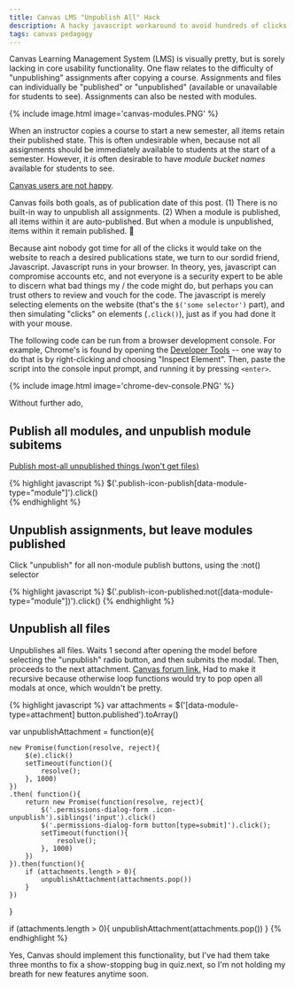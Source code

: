 ```yaml
---
title: Canvas LMS "Unpublish All" Hack
description: A hacky javascript workaround to avoid hundreds of clicks to unpublish items after copying a course to a new semester
tags: canvas pedagogy
---
```


Canvas Learning Management System (LMS) is visually pretty, but is sorely lacking in core usability functionality.
One flaw relates to the difficulty of "unpublishing" assignments after copying a course. Assignments and files can individually be "published" or "unpublished"
(available or unavailable for students to see). Assignments can also be nested with modules.

{% include image.html image='canvas-modules.PNG' %}

When an instructor copies a course to start a new semester,
all items retain their published state. This is often undesirable when, because not all assignments should be immediately available to students at the start of a semester. However,
it _is_ often desirable to have _module bucket names_ available for students to see.

[Canvas users are not happy](https://community.canvaslms.com/ideas/6173-publish-unpublish-all-option).

Canvas foils both goals, as of publication date of this post. (1) There is no built-in way to unpublish all assignments. (2) When a module is published,
all items within it are auto-published. But when a module is unpublished, items within it remain published. :facepalm:

Because aint nobody got time for all of the clicks it would take on the website to reach a desired publications state, we turn to our sordid friend,
Javascript. Javascript runs in your browser. In theory, yes, javascript can compromise accounts etc, and not everyone is a security expert to be able to discern what bad things my / the code might do, but perhaps you can trust others to review and vouch for the code.
The javascript is merely selecting elements on the website (that's the `$('some selector')` part), and then simulating "clicks" on elements (`.click()`),
just as if you had done it with your mouse.

The following code can be run from a browser development console. For example, Chrome's is found by opening the [Developer Tools](https://developers.google.com/web/tools/chrome-devtools) -- one way to do that is by right-clicking
and choosing "Inspect Element". Then, paste the script into the console input prompt, and running it by pressing `<enter>`.

{% include image.html image='chrome-dev-console.PNG' %}

Without further ado,



## Publish all modules, and unpublish module subitems

[Publish most-all unpublished things (won't get files)](https://community.canvaslms.com/ideas/6173-publish-unpublish-all-option?commentID=150746#comment-147174)

{% highlight javascript %}
$('.publish-icon-publish[data-module-type="module"]').click()  
{% endhighlight %}


## Unpublish assignments, but leave modules published

Click "unpublish" for all non-module publish buttons, using the :not() selector

{% highlight javascript %}
$('.publish-icon-published:not([data-module-type="module"])').click()
{% endhighlight %}


## Unpublish all files

Unpublishes all files. Waits 1 second after opening the model before selecting the "unpublish" radio button, and then submits the modal.
Then, proceeds to the next attachment. [Canvas forum link.](https://community.canvaslms.com/ideas/6173-publish-unpublish-all-option?commentID=150746#comment-150636)
Had to make it recursive because otherwise loop functions would try to pop open all modals at once, which wouldn't be pretty.


{% highlight javascript %}
var attachments = $('[data-module-type=attachment] button.published').toArray()

var unpublishAttachment = function(e){

    new Promise(function(resolve, reject){
        $(e).click()
        setTimeout(function(){
            resolve();
        }, 1000)
    })
    .then( function(){
        return new Promise(function(resolve, reject){
            $('.permissions-dialog-form .icon-unpublish').siblings('input').click()
            $('.permissions-dialog-form button[type=submit]').click();
            setTimeout(function(){
                resolve();
            }, 1000)
        })
    }).then(function(){
        if (attachments.length > 0){
            unpublishAttachment(attachments.pop())
        }
    })
}

if (attachments.length > 0){
    unpublishAttachment(attachments.pop())
}
{% endhighlight %}


Yes, Canvas should implement this functionality, but I've had them take three months to fix a show-stopping bug in quiz.next,
so I'm not holding my breath for new features anytime soon.
